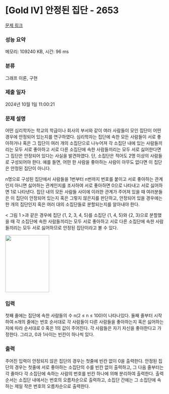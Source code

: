 # [Gold IV] 안정된 집단 - 2653 

[문제 링크](https://www.acmicpc.net/problem/2653) 

### 성능 요약

메모리: 109240 KB, 시간: 96 ms

### 분류

그래프 이론, 구현

### 제출 일자

2024년 10월 1일 11:00:21

### 문제 설명

<p>어떤 심리학자는 학교의 학급이나 회사의 부서와 같이 여러 사람들이 모인 집단이 어떤 경우에 안정되어 있는지를 연구하였다. 심리학자는 집단에 속한 모든 사람들이 서로 좋아하거나 혹은 그 집단이 여러 개의 소집단으로 나누어져 각 소집단 내에 있는 사람들끼리는 모두 서로 좋아하고 서로 다른 소집단에 속한 사람들끼리는 모두 서로 싫어한다면 그 집단은 안정되어 있다는 사실을 발견하였다. 단, 소집단은 적어도 2명 이상의 사람들로 구성되어야 한다. 예를 들면, 어떤 한 사람을 좋아하는 사람이 아무도 없다면 이 집단은 안정된 집단이 아니다.</p>

<p>n명으로 구성된 집단에서 사람들을 1번부터 n번까지 번호를 붙이고 서로 좋아하는 관계인지 아니면 싫어하는 관계인지를 조사하여 서로 좋아하면 0으로 나타내고 서로 싫어하면 1로 나타낸다. 집단 내의 모든 사람들 사이에 이러한 관계가 주어져 있을 때 여러분들은 이 집단이 안정되어 있는지 혹은 그렇지 않은지를 판단하고, 안정되어 있을 경우에는 한 개의 집단인지 혹은 여러 대의 소집단들로 분할되는지를 알아내야 한다.</p>

<p>< 그림 1 >과 같은 경우에 집단 {1, 2, 3, 4, 5}를 소집단 {1, 4, 5}와 {2, 3}으로 분할했을 때 각 소집단에 속한 사람들끼리는 모두 서로 좋아하고 서로 다른 소집단에 속한 사람들끼리는 모두 서로 싫어하므로 안정된 집단이라고 볼 수 있다.</p>

<p><img alt="" src="" style="width: 139px; height: 181px; "></p>

### 입력 

 <p>첫째 줄에는 집단에 속한 사람들의 수 n(2 ≤ n ≤ 100)이 나타나있다. 둘째 줄부터 시작하여 n개의 줄에는 번호 순서대로 각 사람들이 다른 사람들을 좋아하는지 혹은 싫어하는지에 따라 순서대로 0 혹은 1의 값이 주어진다. 각 사람들은 자기 자신을 좋아한다고 가정한다. 그리고, 0과 1사이는 빈칸이 하나씩 있다.</p>

### 출력 

 <p>주어진 입력이 안정되지 않은 집단의 경우는 첫줄에 빈칸 없이 0을 출력한다. 안정된 집단의 경우는 첫줄에 서로 좋아하는 소집단의 수를 빈칸 없이 출력하고, 그 다음 줄부터는 각 줄마다 각 소집단에 속하는 사람의 번호를 빈칸 하나에 의해 분리하여 출력한다. 출력 순서는 소집단 내에서는 번호의 오름차순으로 출력하고, 소집단 간에는 그 소집단에 속하는 제일 작은 번호의 오름차순으로 출력한다.</p>

